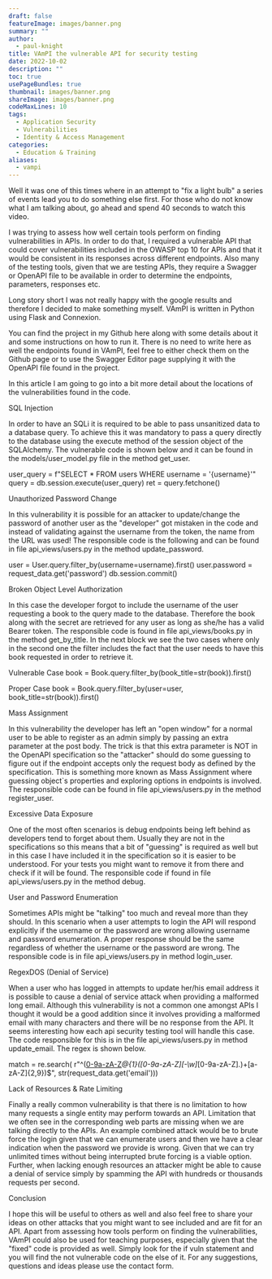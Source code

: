 ```yaml
---
draft: false
featureImage: images/banner.png
summary: ""
author:
  - paul-knight
title: VAmPI the vulnerable API for security testing
date: 2022-10-02
description: ""
toc: true
usePageBundles: true
thumbnail: images/banner.png
shareImage: images/banner.png
codeMaxLines: 10
tags:
  - Application Security
  - Vulnerabilities
  - Identity & Access Management
categories:
  - Education & Training
aliases:
  - vampi
---
```


Well it was one of this times where in an attempt to "fix a light bulb" a series of events lead you to do something else first. For those who do not know what I am talking about, go ahead and spend 40 seconds to watch this video.

I was trying to assess how well certain tools perform on finding vulnerabilities in APIs. In order to do that, I required a vulnerable API that could cover vulnerabilities included in the OWASP top 10 for APIs and that it would be consistent in its responses across different endpoints. Also many of the testing tools, given that we are testing APIs, they require a Swagger or OpenAPI file to be available in order to determine the endpoints, parameters, responses etc.

Long story short I was not really happy with the google results and therefore I decided to make something myself. VAmPI is written in Python using Flask and Connexion.

You can find the project in my Github here along with some details about it and some instructions on how to run it. There is no need to write here as well the endpoints found in VAmPI, feel free to either check them on the Github page or to use the Swagger Editor page supplying it with the OpenAPI file found in the project.

In this article I am going to go into a bit more detail about the locations of the vulnerabilities found in the code.

SQL Injection

In order to have an SQLi it is required to be able to pass unsanitized data to a database query. To achieve this it was mandatory to pass a query directly to the database using the execute method of the session object of the SQLAlchemy. The vulnerable code is shown below and it can be found in the models/user_model.py file in the method get_user.

user_query = f"SELECT * FROM users WHERE username = '{username}'"
query = db.session.execute(user_query)
ret = query.fetchone()


Unauthorized Password Change

In this vulnerability it is possible for an attacker to update/change the password of another user as the "developer" got mistaken in the code and instead of validating against the username from the token, the name from the URL was used! The responsible code is the following and can be found in file api_views/users.py in the method update_password.

user = User.query.filter_by(username=username).first()
user.password = request_data.get('password')
db.session.commit()


Broken Object Level Authorization

In this case the developer forgot to include the username of the user requesting a book to the query made to the database. Therefore the book along with the secret are retrieved for any user as long as she/he has a valid Bearer token. The responsible code is found in file api_views/books.py in the method get_by_title. In the next block we see the two cases where only in the second one the filter includes the fact that the user needs to have this book requested in order to retrieve it.

Vulnerable Case
book = Book.query.filter_by(book_title=str(book)).first()

Proper Case
book = Book.query.filter_by(user=user, book_title=str(book)).first()


Mass Assignment

In this vulnerability the developer has left an "open window" for a normal user to be able to register as an admin simply by passing an extra parameter at the post body. The trick is that this extra parameter is NOT in the OpenAPI specification so the "attacker" should do some guessing to figure out if the endpoint accepts only the request body as defined by the specification. This is something more known as Mass Assignment where guessing object`s properties and exploring options in endpoints is involved. The responsible code can be found in file api_views/users.py in the method register_user.


Excessive Data Exposure

One of the most often scenarios is debug endpoints being left behind as developers tend to forget about them. Usually they are not in the specifications so this means that a bit of "guessing" is required as well but in this case I have included it in the specification so it is easier to be understood. For your tests you might want to remove it from there and check if it will be found. The responsible code if found in file api_views/users.py in the method debug.


User and Password Enumeration

Sometimes APIs might be "talking" too much and reveal more than they should. In this scenario when a user attempts to login the API will respond explicitly if the username or the password are wrong allowing username and password enumeration. A proper response should be the same regardless of whether the username or the password are wrong. The responsible code is in file api_views/users.py in method login_user.


RegexDOS (Denial of Service)

When a user who has logged in attempts to update her/his email address it is possible to cause a denial of service attack when providing a malformed long email. Although this vulnerability is not a common one amongst APIs I thought it would be a good addition since it involves providing a malformed email with many characters and there will be no response from the API. It seems interesting how each api security testing tool will handle this case. The code responsible for this is in the file api_views/users.py in method update_email. The regex is shown below.

match = re.search(
                r"^([0-9a-zA-Z]([-.\w]*[0-9a-zA-Z])*@{1}([0-9a-zA-Z][-\w]*[0-9a-zA-Z]\.)+[a-zA-Z]{2,9})$",
                str(request_data.get('email')))


Lack of Resources & Rate Limiting

Finally a really common vulnerability is that there is no limitation to how many requests a single entity may perform towards an API. Limitation that we often see in the corresponding web parts are missing when we are talking directly to the APIs. An example combined attack would be to brute force the login given that we can enumerate users and then we have a clear indication when the password we provide is wrong. Given that we can try unlimited times without being interrupted brute forcing is a viable option. Further, when lacking enough resources an attacker might be able to cause a denial of service simply by spamming the API with hundreds or thousands requests per second.



Conclusion

I hope this will be useful to others as well and also feel free to share your ideas on other attacks that you might want to see included and are fit for an API. Apart from assessing how tools perform on finding the vulnerabilities, VAmPI could also be used for teaching purposes, especially given that the "fixed" code is provided as well. Simply look for the if vuln statement and you will find the not vulnerable code on the else of it. For any suggestions, questions and ideas please use the contact form.

